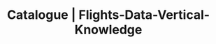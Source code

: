 ---
layout: dataset
title: Catalogue | Flights-Data-Vertical-Knowledge
data:
  topics:
    - travel
  challenges:
    - aviation
  resources:
    - type: data
  references: []
  id: Flights-Data-Vertical-Knowledge
  sharing: alliance
  tags: 'Flights, Airlines, COVID, Open-Source, Vertical-Knowledge'
  licence: VK (Open Source)
  createdAt: '2018-11-01'
  updatedAt: '2020-07-15'
  update_frequency: daily
  title: Flights Data – Vertical Knowledge
  url: 'https://www.google.com/flights'
  author: Vertical Knowledge
  author_email: customer-support@vk.ai
  maintainer: Vertical Knowledge
  maintainer_email: customer-support@vk.ai
  description: "Since November of 2018, Vertical Knowledge has tracked key metrics weekly, and more recently, daily on global flight paths, fares, capacity and aircraft platforms. This provides information on competitive fares, popular flight pairing and associated capacity.\r\n \r\nThis data can be leveraged to gain day-by-day insights into the airline sector. COVID-G19 has increased the demand for this data and can assist in understand the impact the pandemic is having on the airline industry as well as predict encouraging signs of recovery."

---